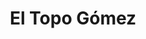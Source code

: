 ---
title: "El Topo Gómez"
url: /ciudad-autonoma-de-buenos-aires/el-topo-gomez/
shop: Eisenwaren
---